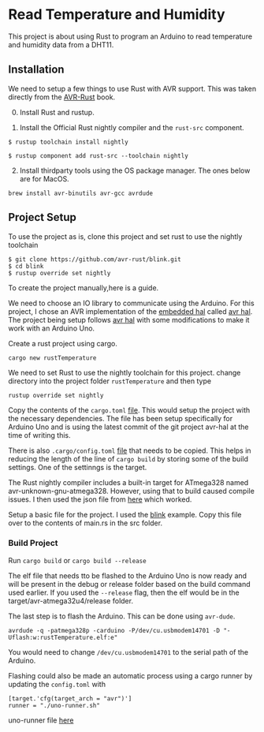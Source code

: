 # Read Temperature and Humidity
This project is about using Rust to program an Arduino to read temperature and humidity data from a DHT11.

## Installation

We need to setup a few things to use Rust with AVR support. This was taken directly from the [AVR-Rust](https://book.avr-rust.com/002-installing-the-compiler.html) book.

0. Install Rust and rustup.

1. Install the Official Rust nightly compiler and the `rust-src` component.

`$ rustup toolchain install nightly`

`$ rustup component add rust-src --toolchain nightly`

2. Install thirdparty tools using the OS package manager. The ones below are for MacOS.

`brew install avr-binutils avr-gcc avrdude`

## Project Setup

To use the project as is, clone this project and set rust to use the nightly toolchain
```
$ git clone https://github.com/avr-rust/blink.git
$ cd blink
$ rustup override set nightly
```
To create the project manually,here is a guide.

We need to choose an IO library to communicate using the Arduino. For this project, I chose an AVR implementation of the [embedded hal](https://github.com/rust-embedded/embedded-hal) called [avr hal](https://github.com/Rahix/avr-hal). The project being setup follows [avr hal](https://github.com/Rahix/avr-hal) with some modifications to make it work with an Arduino Uno.

Create a rust project using cargo.

`cargo new rustTemperature`

We need to set Rust to use the nightly toolchain for this project. change directory into the project folder `rustTemperature` and then type

`rustup override set nightly`

Copy the contents of the `cargo.toml` [file](https://github.com/arvizard1/rust-arduino-dht11/commit/65cc2a869f3c005e69522636f4e954e8f6af3ae5#diff-2e9d962a08321605940b5a657135052fbcef87b5e360662bb527c96d9a615542). This would setup the project with the necessary dependencies. The file has been setup specifically for Arduino Uno and is using the latest commit of the git project avr-hal at the time of writing this.

There is also `.cargo/config.toml` [file](https://github.com/arvizard1/rust-arduino-dht11/commit/65cc2a869f3c005e69522636f4e954e8f6af3ae5#diff-9a4f3e4537ebb7474452d131b0d969d89a51286f4269aac5ef268e712be17268) that needs to be copied. This helps in reducing the length of the line of `cargo build` by storing some of the build settings. One of the settinngs is the target.

The Rust nightly compiler includes a built-in target for ATmega328 named avr-unknown-gnu-atmega328. However, using that to build caused compile issues. I then used the json file from [here](https://github.com/Rahix/avr-hal/blob/master/avr-specs/avr-atmega328p.json) which worked.

Setup a basic file for the project. I used the [blink](https://github.com/Rahix/avr-hal/blob/master/boards/arduino-uno/examples/uno-blink.rs) example. Copy this file over to the contents of main.rs in the src folder.

### Build Project

Run `cargo build` or `cargo build --release`

The elf file that needs tto be flashed to the Arduino Uno is now ready and will be present in the debug or release folder based on the build command used earlier. If you used the `--release` flag, then the elf would be in the target/avr-atmega32u4/release folder.

The last step is to flash the Arduino. This can be done using `avr-dude`.

`avrdude -q -patmega328p -carduino -P/dev/cu.usbmodem14701 -D "-Uflash:w:rustTemperature.elf:e"`

You would need to change `/dev/cu.usbmodem14701` to the serial path of the Arduino.

Flashing could also be made an automatic process using a cargo runner by updating the `config.toml` with

```
[target.'cfg(target_arch = "avr")']
runner = "./uno-runner.sh"
```

uno-runner file [here](https://raw.githubusercontent.com/Rahix/avr-hal/master/boards/arduino-uno/uno-runner.sh)